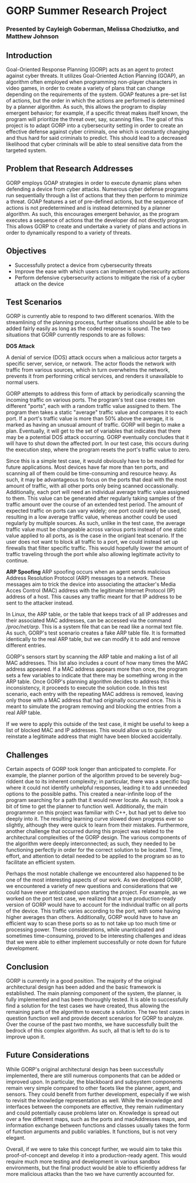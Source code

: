 # GORP Summer Research Project
### Presented by Cayleigh Goberman, Melissa Chodziutko, and Matthew Johnson

## Introduction
Goal-Oriented Response Planning (GORP) acts as an agent to protect against cyber threats. It utilizes Goal-Oriented Action Planning (GOAP), an algorithm often employed when programming non-player characters in video games, in order to create a variety of plans that can change depending on the requirements of the system. GOAP features a pre-set list of actions, but the order in which the actions are performed is determined by a planner algorithm. As such, this allows the program to display emergent behavior; for example, if a specific threat makes itself known, the program will prioritize the threat over, say, scanning files. The goal of this project is to adapt GORP into a cybersecurity setting in order to create an effective defense against cyber criminals, one which is constantly changing and thus hard for said criminals to predict. This should lead to a decreased likelihood that cyber criminals will be able to steal sensitive data from the targeted system.

## Problem that Research Addresses
GORP employs GOAP strategies in order to execute dynamic plans when defending a device from cyber attacks. Numerous cyber defense programs run sequentially through a list of actions that they then perform to minimize a threat. GOAP features a set of pre-defined actions, but the sequence of actions is not predetermined and is instead determined by a planner algorithm. As such, this encourages emergent behavior, as the program executes a sequence of actions that the developer did not directly program. This allows GORP to create and undertake a variety of plans and actions in order to dynamically respond to a variety of threats.

## Objectives
- Successfully protect a device from cybersecurity threats
- Improve the ease with which users can implement cybersecurity actions
- Perform defensive cybersecurity actions to mitigate the risk of a cyber attack on the device

## Test Scenarios
GORP is currently able to respond to two different scenarios. With the streamlining of the planning process, further situations should be able to be added fairly easily as long as the coded response is sound. The two situations that GORP currently responds to are as follows:


**DOS Attack**

A denial of service (DOS) attack occurs when a malicious actor targets a specific server, service, or network. The actor floods the network with traffic from various sources, which in turn overwhelms the network, prevents it from performing critical services, and renders it unavailable to normal users.

GORP attempts to address this form of attack by periodically scanning the incoming traffic on various ports. The program's test case creates ten different "ports", each with a random traffic value assigned to them. The program then takes a static "average" traffic value and compares it to each port. If a port's traffic value is more than 50% above the average, it is marked as having an unusual amount of traffic. GORP will begin to make a plan. Eventually, it will get to the set of variables that indicates that there may be a potential DOS attack occurring. GORP eventually concludes that it will have to shut down the affected port. In our test case, this occurs during the execution step, where the program resets the port's traffic value to zero. 

Since this is a simple test case, it would obviously have to be modified for future applications. Most devices have far more than ten ports, and scanning all of them could be time-consuming and resource heavy. As such, it may be advantageous to focus on the ports that deal with the most amount of traffic, with all other ports only being scanned occassionally. Additionally, each port will need an individual average traffic value assigned to them. This value can be generated after regularly taking samples of the traffic amount over the course of an extended test period. The amount of expected traffic on ports can vary widely; one port could rarely be used, resulting in a low average traffic value, whereas another could be used regularly by multiple sources. As such, unlike in the test case, the average traffic value must be changeable across various ports instead of one static value applied to all ports, as is the case in the origianl teat scenario. If the user does not want to block all traffic to a port, we could instead set up firewalls that filter specific traffic. This would hopefully lower the amount of traffic traveling through the port while also allowing legitimate activity to continue.


**ARP Spoofing**
ARP spoofing occurs when an agent sends malicious Address Resolution Protocol (ARP) messages to a network. These messages aim to trick the device into associating the attacker's Media Acces Control (MAC) address with the legitimate Internet Protocol (IP) address of a host. This causes any traffic meant for that IP address to be sent to the attacker instead. 

In Linux, the ARP table, or the table that keeps track of all IP addresses and their associated MAC addresses, can be accessed via the command */proc/net/arp*. This is a system file that can be read like a normal text file. As such, GORP's test scenario creates a fake ARP table file. It is formatted identically to the real ARP table, but we can modify it to add and remove different entries. 

GORP's sensors start by scanning the ARP table and making a list of all MAC addresses. This list also includes a count of how many times the MAC address appeared. If a MAC address appears more than once, the program sets a few variables to indicate that there may be something wrong in the ARP table. Once GORP's planning algorithm decides to address this inconsistency, it proceeds to execute the solution code. In this test scenario, each entry with the repeating MAC address is removed, leaving only those with a MAC address that had originally occurred once. This is meant to simulate the program removing and blocking the entries from a real ARP table. 

If we were to apply this outside of the test case, it might be useful to keep a list of blocked MAC and IP addresses. This would allow us to quickly reinstate a legitimate address that might have been blocked accidentally.

## Challenges
Certain aspects of GORP took longer than anticipated to complete. For example, the planner portion of the algorithm proved to be severely bug-riddent due to its inherent complexity; in particular, there was a specific bug where it could not identify unhelpful responses, leading it to add unneeded options to the possible paths. This created a near-infinite loop of the program searching for a path that it would never locate. As such, it took a bit of time to get the planner to function well. Additionally, the main programmer on this project was familiar with C++, but had yet to delve too deeply into it. The resulting learning curve slowed down progress ever so slightly, although they were quick to learn from their mistakes. Furthermore, another challenge that occurred during this project was related to the architectural complexities of the GORP design. The various components of the algorithm were deeply interconnected; as such, they needed to be functioning perfectly in order for the correct solution to be located. Time, effort, and attention to detail needed to be applied to the program so as to facilitate an efficient system.

Perhaps the most notable challenge we encountered also happened to be one of the most interesting aspects of our work. As we developed GORP, we encountered a variety of new questions and considerations that we could have never anticipated upon starting the project. For example, as we worked on the port test case, we realized that a true production-ready version of GORP would have to account for the individual traffic on all ports of the device. This traffic varies according to the port, with some having higher averages than others. Additionally, GORP would have to have an efficient way to scan these ports so as to not take up too much time or processing power. These considerations, while unanticipated and sometimes time-consuming, proved to be interesting challenges and ideas that we were able to either implement successfully or note down for future development. 

## Conclusion
GORP is currently in a good position. The majority of the original architectural design has been added and the basic framework is established. The main planning component of the system, the planner, is fully implemented and has been thoroughly tested. It is able to successfully find a solution for the test cases we have created, thus allowing the remaining parts of the algorithm to execute a solution. The two test cases in question function well and provide decent scenarios for GORP to analyze. Over the course of the past two months, we have successfully built the bedrock of this complex algorithm. As such, all that is left to do is to improve upon it.

## Future Considerations
While GORP's original architectural design has been successfully implemented, there are still numerous components that can be added or improved upon. In particular, the blackboard and subsystem components remain very simple compared to other facets like the planner, agent, and sensors. They could benefit from further development, especially if we wish to revisit the knowledge representation as well. While the knowledge and interfaces between the componets are effective, they remain rudimentary and could potentially cause problems later on. Knowledge is spread out over a few different maps, such as the ports and macAddresses maps, and information exchange between functions and classes usually takes the form of function arguments and public variables. It functions, but is not very elegant. 

Overall, if we were to take this concept further, we would aim to take this proof-of-concept and develop it into a production-ready agent. This would require much more testing and development in various sandbox environments, but the final product would be able to efficiently address far more malicious attacks than the two we have currently accounted for. 
